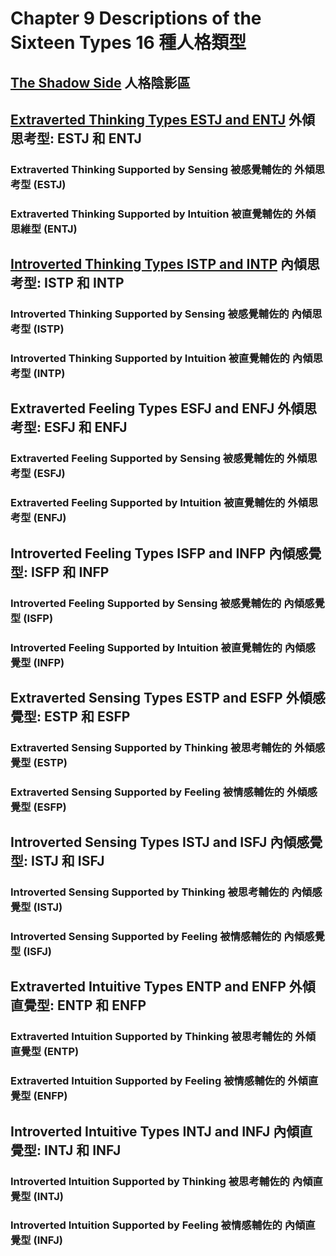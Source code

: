 
# Chapter 9 Descriptions of the Sixteen Types 16 種人格類型
## [The Shadow Side](https://github.com/milochen0418/gifts-differing/blob/master/PART%20II%20Effects%20of%20the%20Preferences%20on%20Personality/Ch09%20Descriptions%20of%20the%20Sixteen%20Types%2016/The%20Shadow%20Side.md) 人格陰影區
## [Extraverted Thinking Types ESTJ and ENTJ](https://github.com/milochen0418/gifts-differing/blob/master/PART%20II%20Effects%20of%20the%20Preferences%20on%20Personality/Ch09%20Descriptions%20of%20the%20Sixteen%20Types%2016/Extraverted%20Thinking%20Types%20ESTJ%20and%20ENTJ.md) 外傾思考型: ESTJ 和 ENTJ
### Extraverted Thinking Supported by Sensing 被感覺輔佐的 外傾思考型 (ESTJ)
### Extraverted Thinking Supported by Intuition 被直覺輔佐的 外傾思維型 (ENTJ)
## [Introverted Thinking Types ISTP and INTP](https://github.com/milochen0418/gifts-differing/blob/master/PART%20II%20Effects%20of%20the%20Preferences%20on%20Personality/Ch09%20Descriptions%20of%20the%20Sixteen%20Types%2016/Introverted%20Thinking%20Types%20ISTP%20and%20INTP.md) 內傾思考型: ISTP 和 INTP
### Introverted Thinking Supported by Sensing 被感覺輔佐的 內傾思考型 (ISTP)
### Introverted Thinking Supported by Intuition 被直覺輔佐的 內傾思考型 (INTP)
## Extraverted Feeling Types ESFJ and ENFJ 外傾思考型: ESFJ 和 ENFJ
### Extraverted Feeling Supported by Sensing 被感覺輔佐的 外傾思考型 (ESFJ)
### Extraverted Feeling Supported by Intuition 被直覺輔佐的 外傾思考型 (ENFJ)
## Introverted Feeling Types ISFP and INFP 內傾感覺型: ISFP 和 INFP
### Introverted Feeling Supported by Sensing 被感覺輔佐的 內傾感覺型 (ISFP)
### Introverted Feeling Supported by Intuition 被直覺輔佐的 內傾感覺型 (INFP)
## Extraverted Sensing Types ESTP and ESFP 外傾感覺型: ESTP 和 ESFP
### Extraverted Sensing Supported by Thinking 被思考輔佐的 外傾感覺型 (ESTP)
### Extraverted Sensing Supported by Feeling 被情感輔佐的 外傾感覺型 (ESFP)
## Introverted Sensing Types ISTJ and ISFJ 內傾感覺型: ISTJ 和 ISFJ
### Introverted Sensing Supported by Thinking 被思考輔佐的 內傾感覺型 (ISTJ)
### Introverted Sensing Supported by Feeling 被情感輔佐的 內傾感覺型 (ISFJ)
## Extraverted Intuitive Types ENTP and ENFP 外傾直覺型: ENTP 和 ENFP
### Extraverted Intuition Supported by Thinking 被思考輔佐的 外傾直覺型 (ENTP)
### Extraverted Intuition Supported by Feeling 被情感輔佐的 外傾直覺型 (ENFP)
## Introverted Intuitive Types INTJ and INFJ 內傾直覺型: INTJ 和 INFJ
### Introverted Intuition Supported by Thinking 被思考輔佐的 內傾直覺型 (INTJ)
### Introverted Intuition Supported by Feeling 被情感輔佐的 內傾直覺型 (INFJ)
